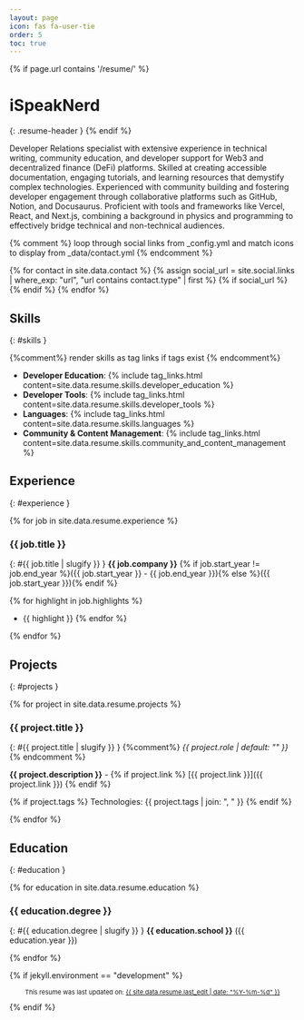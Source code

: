 ```yaml
---
layout: page
icon: fas fa-user-tie
order: 5
toc: true
---
```


{% if page.url contains '/resume/' %} 
# iSpeakNerd
{: .resume-header }
{% endif %}

Developer Relations specialist with extensive experience in technical writing, community education, and developer support for Web3 and decentralized finance (DeFi) platforms. Skilled at creating accessible documentation, engaging tutorials, and learning resources that demystify complex technologies. Experienced with community building and fostering developer engagement through collaborative platforms such as GitHub, Notion, and Docusaurus. Proficient with tools and frameworks like Vercel, React, and Next.js, combining a background in physics and programming to effectively bridge technical and non-technical audiences.

{% comment %}
loop through social links from _config.yml and match icons to display from _data/contact.yml
{% endcomment %}

<div class="resume-contact-links">
{% for contact in site.data.contact %}
  {% assign social_url = site.social.links | where_exp: "url", "url contains contact.type" | first %}
  {% if social_url %}
    <a href="{{ social_url }}" {% unless contact.noblank %}target="_blank" rel="noopener noreferrer"{% endunless %}>
      <i class="{{ contact.icon }}"></i>
    </a>
  {% endif %}
{% endfor %}
</div>

## Skills
{: #skills }

{%comment%}
render skills as tag links if tags exist
{% endcomment%}
- **Developer Education**: {% include tag_links.html content=site.data.resume.skills.developer_education %}
- **Developer Tools**: {% include tag_links.html content=site.data.resume.skills.developer_tools %}
- **Languages**: {% include tag_links.html content=site.data.resume.skills.languages %}
- **Community & Content Management**: {% include tag_links.html content=site.data.resume.skills.community_and_content_management %}

## Experience
{: #experience }

{% for job in site.data.resume.experience %}
### {{ job.title }}
{: #{{ job.title | slugify }} }
**{{ job.company }}** {% if job.start_year != job.end_year %}({{ job.start_year }} - {{ job.end_year }}){% else %}({{ job.start_year }}){% endif %}

{% for highlight in job.highlights %}
- {{ highlight }}
{% endfor %}

{% endfor %}

## Projects
{: #projects }

{% for project in site.data.resume.projects %}
### {{ project.title }}
{: #{{ project.title | slugify }} }
{%comment%} _{{ project.role | default: "" }}_ {% endcomment %}

**{{ project.description }}** - {% if project.link %} [{{ project.link }}]({{ project.link }}) {% endif %}

{% if project.tags %}
Technologies: {{ project.tags | join: ", " }}
{% endif %}

{% endfor %}

## Education
{: #education }

{% for education in site.data.resume.education %}
### {{ education.degree }}
{: #{{ education.degree | slugify }} }
**{{ education.school }}** ({{ education.year }})

{% endfor %}

{% if jekyll.environment == "development" %}
<div class="prompt-tip" style="text-align: center; font-size: 11px;">
  <p>
    This resume was last updated on: <a href="{{ site.data.resume.last_commit_url }}" target="_blank" rel="noopener noreferrer">{{ site.data.resume.last_edit | date: "%Y-%m-%d" }}</a>
  </p>
</div>
{% endif %}


